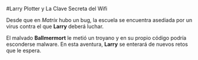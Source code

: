 #Larry Plotter y La Clave Secreta del Wifi

Desde que en *Matrix* hubo un bug, la escuela se encuentra asediada por un virus contra el que **Larry** deberá luchar.

El malvado **Ballmermort** le metió un troyano y en su propio código podría esconderse malware.
En esta aventura, **Larry** se enterará de nuevos retos que le espera.